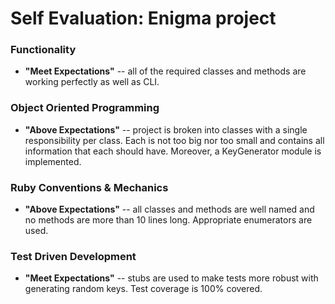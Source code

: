 # Self Evaluation: Enigma project

### Functionality ###
- **"Meet Expectations"** -- all of the required classes and methods are working perfectly as well as CLI.

### Object Oriented Programming ###
- **"Above Expectations"** -- project is broken into classes with a single responsibility per class.  Each is not too big nor too small and contains all information that each should have.  Moreover, a KeyGenerator module is implemented.

### Ruby Conventions & Mechanics ###
- **"Above Expectations"** -- all classes and methods are well named and no methods are more than 10 lines long.  Appropriate enumerators are used.

### Test Driven Development ###
- **"Meet Expectations"** -- stubs are used to make tests more robust with generating random keys.  Test coverage is 100% covered.
